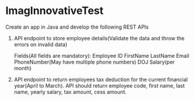 # ImagInnovativeTest
Create an app in Java and develop the following REST APIs
1. API endpoint to store employee details(Validate the data and throw the errors on invalid data)

   Fields(All fields are mandatory):
    Employee ID
    FirstName
    LastName
    Email
    PhoneNumber(May have multiple phone numbers)
    DOJ
    Salary(per month)

2. API endpoint to return employees tax deduction for the current financial year(April to March). API should return employee code, first name, last name, yearly salary, tax amount, cess amount.
